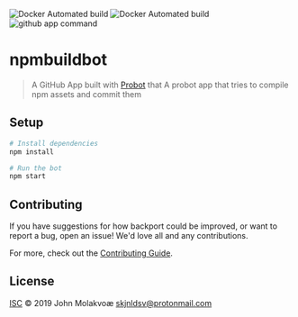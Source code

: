 ![Docker Automated build](https://img.shields.io/docker/cloud/automated/skjnldsv/npmbuildbot.svg?style=flat-square)
![Docker Automated build](https://img.shields.io/docker/cloud/build/skjnldsv/npmbuildbot.svg?style=flat-square)
![github app command](https://img.shields.io/badge/command-%2Fcompile%20%2Fpath%2Fto%2Fcompiled%2Fassets-red.svg?style=flat-square&logo=github)
# npmbuildbot

> A GitHub App built with [Probot](https://github.com/probot/probot) that A probot app that tries to compile npm assets and commit them

## Setup

```sh
# Install dependencies
npm install

# Run the bot
npm start
```

## Contributing

If you have suggestions for how backport could be improved, or want to report a bug, open an issue! We'd love all and any contributions.

For more, check out the [Contributing Guide](CONTRIBUTING.md).

## License

[ISC](LICENSE) © 2019 John Molakvoæ <skjnldsv@protonmail.com>
